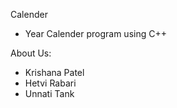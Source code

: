  Calender
- Year Calender program using C++


About Us: 
- Krishana Patel
- Hetvi Rabari
- Unnati Tank
  

